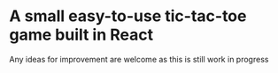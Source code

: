 # A small easy-to-use tic-tac-toe game built in React
Any ideas for improvement are welcome as this is still work in progress
